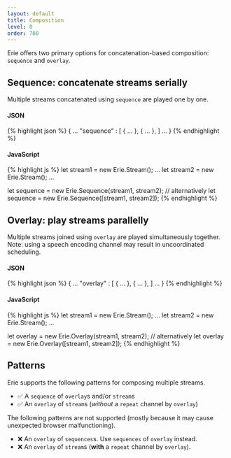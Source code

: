 ```yaml
---
layout: default
title: Composition
level: 0
order: 700
---
```


Erie offers two primary options for concatenation-based composition: `sequence` and `overlay`.

## Sequence: concatenate streams serially

Multiple streams concatenated using `sequence` are played one by one.

<code-groups>
<code-group>
<h4>JSON</h4>
{% highlight json %}
{
  ...
  "sequence" : [
    { ... },
    { ... },
  ]
  ...
}
{% endhighlight %}
</code-group>
<code-group>
<h4>JavaScript</h4>
{% highlight js %}
let stream1 = new Erie.Stream();
...
let stream2 = new Erie.Stream();
...

let sequence = new Erie.Sequence(stream1, stream2);
// alternatively
let sequence = new Erie.Sequence([stream1, stream2]);
{% endhighlight %}
</code-group>
</code-groups>

## Overlay: play streams parallelly

Multiple streams joined using `overlay` are played simultaneously together.
Note: using a speech encoding channel may result in uncoordinated scheduling.

<code-groups>
<code-group>
<h4>JSON</h4>
{% highlight json %}
{
  ...
  "overlay" : [
    { ... },
    { ... },
  ]
  ...
}
{% endhighlight %}
</code-group>
<code-group>
<h4>JavaScript</h4>
{% highlight js %}
let stream1 = new Erie.Stream();
...
let stream2 = new Erie.Stream();
...

let overlay = new Erie.Overlay(stream1, stream2);
// alternatively
let overlay = new Erie.Overlay([stream1, stream2]);
{% endhighlight %}
</code-group>
</code-groups>

## Patterns

Erie supports the following patterns for composing multiple streams.

- ✅ A `sequence` of `overlay`s and/or `stream`s
- ✅ An `overlay` of `stream`s (*without* a `repeat` channel by `overlay`)

The following patterns are not supported (mostly because it may cause unexpected browser malfunctioning).

- ❌ An `overlay` of `sequences`s. Use `sequences` of `overlay` instead.
- ❌ An `overlay` of `stream`s (**with** a `repeat` channel by `overlay`).
